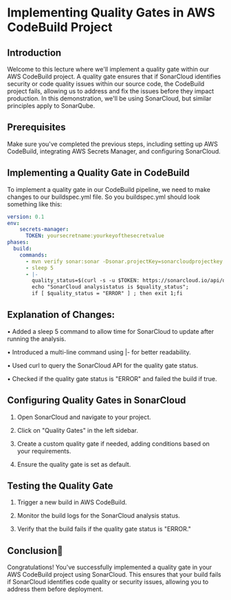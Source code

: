# Implementing Quality Gates in AWS CodeBuild Project

## Introduction
Welcome to this lecture where we'll implement a quality gate within our AWS CodeBuild project. A quality gate ensures that if SonarCloud identifies security or code quality issues within our source code, the CodeBuild project fails, allowing us to address and fix the issues before they impact production. In this demonstration, we'll be using SonarCloud, but similar principles apply to SonarQube.

## Prerequisites
Make sure you've completed the previous steps, including setting up AWS CodeBuild, integrating AWS Secrets Manager, and configuring SonarCloud.

## Implementing a Quality Gate in CodeBuild
To implement a quality gate in our CodeBuild pipeline, we need to make changes to our buildspec.yml file. So you buildspec.yml should look something like this:
```yaml
version: 0.1
env:
    secrets-manager:
      TOKEN: yoursecretname:yourkeyofthesecretvalue
phases:
  build:
    commands:
      - mvn verify sonar:sonar -Dsonar.projectKey=sonarcloudprojectkey -Dsonar.organization=sonarcloudorg -Dsonar.host.url=https://sonarcloud.io -Dsonar.login=$TOKEN 
      - sleep 5
      - |- 
        quality_status=$(curl -s -u $TOKEN: https://sonarcloud.io/api/qualitygates/project_status?projectKey=sonarcloudprojectkey | jq -r '.projectStatus.status')
        echo "SonarCloud analysistatus is $quality_status"; 
        if [ $quality_status = "ERROR" ] ; then exit 1;fi
```

## Explanation of Changes:

• Added a sleep 5 command to allow time for SonarCloud to update after running the analysis.

• Introduced a multi-line command using |- for better readability.

• Used curl to query the SonarCloud API for the quality gate status.

• Checked if the quality gate status is "ERROR" and failed the build if true.

## Configuring Quality Gates in SonarCloud
1. Open SonarCloud and navigate to your project.

2. Click on "Quality Gates" in the left sidebar.

3. Create a custom quality gate if needed, adding conditions based on your requirements.

4. Ensure the quality gate is set as default.

## Testing the Quality Gate
1. Trigger a new build in AWS CodeBuild.

2. Monitor the build logs for the SonarCloud analysis status.

3. Verify that the build fails if the quality gate status is "ERROR."

## Conclusion🎉

Congratulations! You've successfully implemented a quality gate in your AWS CodeBuild project using SonarCloud. This ensures that your build fails if SonarCloud identifies code quality or security issues, allowing you to address them before deployment.
